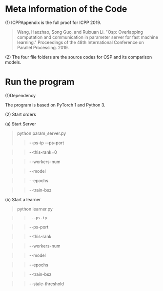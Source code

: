 # Meta Information of the Code
(1) ICPPAppendix is the full proof for ICPP 2019. 

>Wang, Haozhao, Song Guo, and Ruixuan Li. "Osp: Overlapping computation and communication in parameter server for fast machine learning." Proceedings of the 48th International Conference on Parallel Processing. 2019.

(2) The four file folders are the source codes for OSP and its comparison models.

# Run the program
(1)Dependency

The program is based on PyTorch 1 and Python 3.

(2) Start orders

(a) Start Server

>python param_server.py
>>--ps-ip
>>--ps-port

>>--this-rank=0

>>--workers-num

>>--model

>>--epochs

>>--train-bsz

(b) Start a learner

> python learner.py 

>>      --ps-ip 

>>--ps-port

>>--this-rank

>>--workers-num 

>>--model

>>--epochs

>>--train-bsz 

>>--stale-threshold

           

